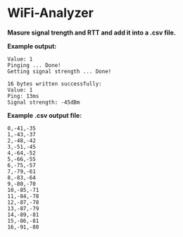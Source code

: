 # WiFi-Analyzer
**Masure signal trength and RTT and add it into a .csv file.**

**Example output:**
```
Value: 1
Pinging ... Done!
Getting signal strength ... Done!

16 bytes written successfully:
Value: 1
Ping: 13ms
Signal strength: -45dBm
```

**Example .csv output file:**
```
0,-41,-35
1,-43,-37
2,-48,-42
3,-51,-45
4,-64,-52
5,-66,-55
6,-75,-57
7,-79,-61
8,-83,-64
9,-80,-70
10,-85,-71
11,-84,-78
12,-87,-78
13,-87,-79
14,-89,-81
15,-86,-81
16,-91,-80
```
